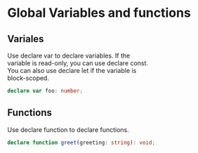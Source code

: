 # Global Variables and functions

## Variales

Use declare var to declare variables. If the  
variable is read-only, you can use declare const.  
You can also use declare let if the variable is  
block-scoped.  

```typescript
declare var foo: number;
```

## Functions  

Use declare function to declare functions.  

```typescript
declare function greet(greeting: string): void;
```
